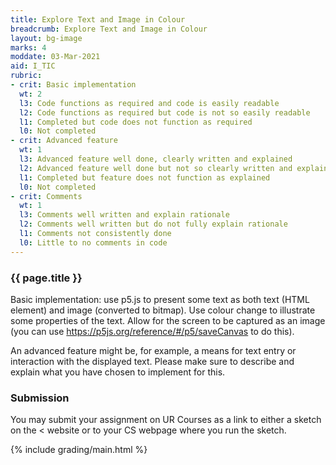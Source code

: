 ```yaml
---
title: Explore Text and Image in Colour
breadcrumb: Explore Text and Image in Colour
layout: bg-image
marks: 4
moddate: 03-Mar-2021
aid: I_TIC
rubric:
- crit: Basic implementation
  wt: 2
  l3: Code functions as required and code is easily readable
  l2: Code functions as required but code is not so easily readable
  l1: Completed but code does not function as required
  l0: Not completed
- crit: Advanced feature
  wt: 1
  l3: Advanced feature well done, clearly written and explained
  l2: Advanced feature well done but not so clearly written and explained
  l1: Completed but feature does not function as explained
  l0: Not completed
- crit: Comments
  wt: 1
  l3: Comments well written and explain rationale
  l2: Comments well written but do not fully explain rationale
  l1: Comments not consistently done
  l0: Little to no comments in code
---
```

### {{ page.title }}

Basic implementation: use p5.js to present some text as both text (HTML element) and image (converted to bitmap). Use colour change to illustrate some properties of the text. Allow for the screen to be captured as an image (you can use <https://p5js.org/reference/#/p5/saveCanvas> to do this).

An advanced feature might be, for example, a means for text entry or interaction with the displayed text. Please make sure to describe and explain what you have chosen to implement for this.

### Submission

You may submit your assignment on UR Courses as a link to either a sketch on the < website or to your CS webpage where you run the sketch.

{% include grading/main.html %}
